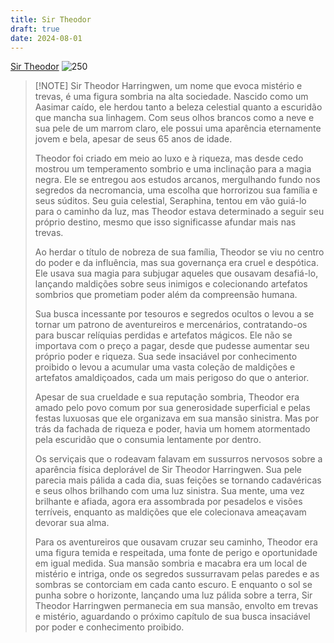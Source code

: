 ```yaml
---
title: Sir Theodor
draft: true
date: 2024-08-01
---
```



[Sir Theodor](https://i.pinimg.com/736x/59/f0/6b/59f06b06f5956ca1e83db52c4e4bedad.jpg)
![250](https://i.pinimg.com/736x/59/f0/6b/59f06b06f5956ca1e83db52c4e4bedad.jpg)


> [!NOTE] Sir Theodor Harringwen, 
> um nome que evoca mistério e trevas, é uma figura sombria na alta sociedade. Nascido como um Aasimar caído, ele herdou tanto a beleza celestial quanto a escuridão que mancha sua linhagem. Com seus olhos brancos como a neve e sua pele de um marrom claro, ele possui uma aparência eternamente jovem e bela, apesar de seus 65 anos de idade.
> 
> Theodor foi criado em meio ao luxo e à riqueza, mas desde cedo mostrou um temperamento sombrio e uma inclinação para a magia negra. Ele se entregou aos estudos arcanos, mergulhando fundo nos segredos da necromancia, uma escolha que horrorizou sua família e seus súditos. Seu guia celestial, Seraphina, tentou em vão guiá-lo para o caminho da luz, mas Theodor estava determinado a seguir seu próprio destino, mesmo que isso significasse afundar mais nas trevas.
> 
> Ao herdar o título de nobreza de sua família, Theodor se viu no centro do poder e da influência, mas sua governança era cruel e despótica. Ele usava sua magia para subjugar aqueles que ousavam desafiá-lo, lançando maldições sobre seus inimigos e colecionando artefatos sombrios que prometiam poder além da compreensão humana.
> 
> Sua busca incessante por tesouros e segredos ocultos o levou a se tornar um patrono de aventureiros e mercenários, contratando-os para buscar relíquias perdidas e artefatos mágicos. Ele não se importava com o preço a pagar, desde que pudesse aumentar seu próprio poder e riqueza. Sua sede insaciável por conhecimento proibido o levou a acumular uma vasta coleção de maldições e artefatos amaldiçoados, cada um mais perigoso do que o anterior.
> 
> Apesar de sua crueldade e sua reputação sombria, Theodor era amado pelo povo comum por sua generosidade superficial e pelas festas luxuosas que ele organizava em sua mansão sinistra. Mas por trás da fachada de riqueza e poder, havia um homem atormentado pela escuridão que o consumia lentamente por dentro.
> 
> Os serviçais que o rodeavam falavam em sussurros nervosos sobre a aparência física deplorável de Sir Theodor Harringwen. Sua pele parecia mais pálida a cada dia, suas feições se tornando cadavéricas e seus olhos brilhando com uma luz sinistra. Sua mente, uma vez brilhante e afiada, agora era assombrada por pesadelos e visões terríveis, enquanto as maldições que ele colecionava ameaçavam devorar sua alma.
> 
> Para os aventureiros que ousavam cruzar seu caminho, Theodor era uma figura temida e respeitada, uma fonte de perigo e oportunidade em igual medida. Sua mansão sombria e macabra era um local de mistério e intriga, onde os segredos sussurravam pelas paredes e as sombras se contorciam em cada canto escuro. E enquanto o sol se punha sobre o horizonte, lançando uma luz pálida sobre a terra, Sir Theodor Harringwen permanecia em sua mansão, envolto em trevas e mistério, aguardando o próximo capítulo de sua busca insaciável por poder e conhecimento proibido.











